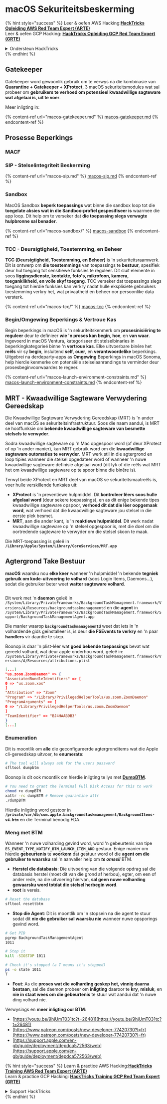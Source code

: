 # macOS Sekuriteitsbeskerming

{% hint style="success" %}
Leer & oefen AWS Hacking:<img src="../../../.gitbook/assets/arte.png" alt="" data-size="line">[**HackTricks Opleiding AWS Red Team Expert (ARTE)**](https://training.hacktricks.xyz/courses/arte)<img src="../../../.gitbook/assets/arte.png" alt="" data-size="line">\
Leer & oefen GCP Hacking: <img src="../../../.gitbook/assets/grte.png" alt="" data-size="line">[**HackTricks Opleiding GCP Red Team Expert (GRTE)**<img src="../../../.gitbook/assets/grte.png" alt="" data-size="line">](https://training.hacktricks.xyz/courses/grte)

<details>

<summary>Ondersteun HackTricks</summary>

* Kyk na die [**subskripsie planne**](https://github.com/sponsors/carlospolop)!
* **Sluit aan by die** 💬 [**Discord groep**](https://discord.gg/hRep4RUj7f) of die [**telegram groep**](https://t.me/peass) of **volg** ons op **Twitter** 🐦 [**@hacktricks\_live**](https://twitter.com/hacktricks\_live)**.**
* **Deel hacking truuks deur PRs in te dien na die** [**HackTricks**](https://github.com/carlospolop/hacktricks) en [**HackTricks Cloud**](https://github.com/carlospolop/hacktricks-cloud) github repos.

</details>
{% endhint %}

## Gatekeeper

Gatekeeper word gewoonlik gebruik om te verwys na die kombinasie van **Quarantine + Gatekeeper + XProtect**, 3 macOS sekuriteitsmodules wat sal probeer om **gebruikers te verhoed om potensieel kwaadwillige sagteware wat afgelaai is, uit te voer**.

Meer inligting in:

{% content-ref url="macos-gatekeeper.md" %}
[macos-gatekeeper.md](macos-gatekeeper.md)
{% endcontent-ref %}

## Prosesse Beperkings

### MACF



### SIP - Stelselintegriteit Beskerming

{% content-ref url="macos-sip.md" %}
[macos-sip.md](macos-sip.md)
{% endcontent-ref %}

### Sandbox

MacOS Sandbox **beperk toepassings** wat binne die sandbox loop tot die **toegelate aksies wat in die Sandbox-profiel gespesifiseer is** waarmee die app loop. Dit help om te verseker dat **die toepassing slegs verwagte hulpbronne sal benader**.

{% content-ref url="macos-sandbox/" %}
[macos-sandbox](macos-sandbox/)
{% endcontent-ref %}

### TCC - **Deursigtigheid, Toestemming, en Beheer**

**TCC (Deursigtigheid, Toestemming, en Beheer)** is 'n sekuriteitsraamwerk. Dit is ontwerp om **die toestemmings** van toepassings te **bestuur**, spesifiek deur hul toegang tot sensitiewe funksies te reguleer. Dit sluit elemente in soos **liggingsdienste, kontakte, foto's, mikrofoon, kamera, toeganklikheid, en volle skyf toegang**. TCC verseker dat toepassings slegs toegang tot hierdie funksies kan verkry nadat hulle eksplisiete gebruikers toestemming verkry het, wat privaatheid en beheer oor persoonlike data versterk.

{% content-ref url="macos-tcc/" %}
[macos-tcc](macos-tcc/)
{% endcontent-ref %}

### Begin/Omgewing Beperkings & Vertroue Kas

Begin beperkings in macOS is 'n sekuriteitskenmerk om **prosesinisiëring te reguleer** deur te definieer **wie 'n proses kan begin**, **hoe**, en **van waar**. Ingevoerd in macOS Ventura, kategoriseer dit stelselbinaries in beperkingkategorieë binne 'n **vertroue kas**. Elke uitvoerbare binêre het **reëls** vir sy **begin**, insluitend **self**, **ouer**, en **verantwoordelike** beperkings. Uitgebrei na derdeparty-apps as **Omgewing** Beperkings in macOS Sonoma, help hierdie kenmerke om potensiële stelselaanrandings te verminder deur prosesbeginvoorwaardes te regeer.

{% content-ref url="macos-launch-environment-constraints.md" %}
[macos-launch-environment-constraints.md](macos-launch-environment-constraints.md)
{% endcontent-ref %}

## MRT - Kwaadwillige Sagteware Verwydering Gereedskap

Die Kwaadwillige Sagteware Verwydering Gereedskap (MRT) is 'n ander deel van macOS se sekuriteitsinfrastruktuur. Soos die naam aandui, is MRT se hooffunksie om **bekende kwaadwillige sagteware van besmette stelsels te verwyder**.

Sodra kwaadwillige sagteware op 'n Mac opgespoor word (of deur XProtect of op 'n ander manier), kan MRT gebruik word om die **kwaadwillige sagteware outomaties te verwyder**. MRT werk stil in die agtergrond en loop tipies wanneer die stelsel opgedateer word of wanneer 'n nuwe kwaadwillige sagteware definisie afgelaai word (dit lyk of die reëls wat MRT het om kwaadwillige sagteware op te spoor binne die binêre is).

Terwyl beide XProtect en MRT deel van macOS se sekuriteitsmaatreëls is, voer hulle verskillende funksies uit:

* **XProtect** is 'n preventiewe hulpmiddel. Dit **kontroleer lêers soos hulle afgelaai word** (deur sekere toepassings), en as dit enige bekende tipes kwaadwillige sagteware opspoor, **verhoed dit dat die lêer oopgemaak word**, wat verhoed dat die kwaadwillige sagteware jou stelsel in die eerste plek besmet.
* **MRT**, aan die ander kant, is 'n **reaktiewe hulpmiddel**. Dit werk nadat kwaadwillige sagteware op 'n stelsel opgespoor is, met die doel om die oortredende sagteware te verwyder om die stelsel skoon te maak.

Die MRT-toepassing is geleë in **`/Library/Apple/System/Library/CoreServices/MRT.app`**

## Agtergrond Take Bestuur

**macOS** waarsku nou **elke keer** wanneer 'n hulpmiddel 'n bekende **tegniek gebruik om kode-uitvoering te volhard** (soos Login Items, Daemons...), sodat die gebruiker beter weet **watter sagteware volhard**.

<figure><img src="../../../.gitbook/assets/image (1183).png" alt=""><figcaption></figcaption></figure>

Dit werk met 'n **daemon** geleë in `/System/Library/PrivateFrameworks/BackgroundTaskManagement.framework/Versions/A/Resources/backgroundtaskmanagementd` en die **agent** in `/System/Library/PrivateFrameworks/BackgroundTaskManagement.framework/Support/BackgroundTaskManagementAgent.app`

Die manier waarop **`backgroundtaskmanagementd`** weet dat iets in 'n volhardende gids geïnstalleer is, is deur **die FSEvents te verkry** en 'n paar **handlers** vir daardie te skep.

Boonop is daar 'n plist-lêer wat **goed bekende toepassings** bevat wat gereeld volhard, wat deur apple onderhou word, geleë in: `/System/Library/PrivateFrameworks/BackgroundTaskManagement.framework/Versions/A/Resources/attributions.plist`
```json
[...]
"us.zoom.ZoomDaemon" => {
"AssociatedBundleIdentifiers" => [
0 => "us.zoom.xos"
]
"Attribution" => "Zoom"
"Program" => "/Library/PrivilegedHelperTools/us.zoom.ZoomDaemon"
"ProgramArguments" => [
0 => "/Library/PrivilegedHelperTools/us.zoom.ZoomDaemon"
]
"TeamIdentifier" => "BJ4HAAB9B3"
}
[...]
```
### Enumeration

Dit is moontlik om **alle** die geconfigureerde agtergronditems wat die Apple cli-gereedskap uitvoer, te **enumerate**:
```bash
# The tool will always ask for the users password
sfltool dumpbtm
```
Boonop is dit ook moontlik om hierdie inligting te lys met [**DumpBTM**](https://github.com/objective-see/DumpBTM).
```bash
# You need to grant the Terminal Full Disk Access for this to work
chmod +x dumpBTM
xattr -rc dumpBTM # Remove quarantine attr
./dumpBTM
```
Hierdie inligting word gestoor in **`/private/var/db/com.apple.backgroundtaskmanagement/BackgroundItems-v4.btm`** en die Terminal benodig FDA.

### Meng met BTM

Wanneer 'n nuwe volharding gevind word, word 'n gebeurtenis van tipe **`ES_EVENT_TYPE_NOTIFY_BTM_LAUNCH_ITEM_ADD`** gestuur. Enige manier om hierdie **gebeurtenis** te **voorkom** dat gestuur word of die **agent om die gebruiker te waarsku** sal 'n aanvaller help om _**te omseil**_ BTM.

* **Herstel die databasis**: Die uitvoering van die volgende opdrag sal die databasis herstel (moet dit van die grond af herbou), egter, om een of ander rede, na die uitvoering hiervan, **sal geen nuwe volharding gewaarsku word totdat die stelsel herbegin word**.
* **root** is vereis.
```bash
# Reset the database
sfltool resettbtm
```
* **Stop die Agent**: Dit is moontlik om 'n stopsein na die agent te stuur sodat dit **nie die gebruiker sal waarsku nie** wanneer nuwe opsporings gevind word.
```bash
# Get PID
pgrep BackgroundTaskManagementAgent
1011

# Stop it
kill -SIGSTOP 1011

# Check it's stopped (a T means it's stopped)
ps -o state 1011
T
```
* **Fout**: As die **proses wat die volharding geskep het, vinnig daarna bestaan**, sal die daemon probeer om **inligting** daaroor te **kry**, **misluk**, en **nie in staat wees om die gebeurtenis** te stuur wat aandui dat 'n nuwe ding volhard nie.

Verwysings en **meer inligting oor BTM**:

* [https://youtu.be/9hjUmT031tc?t=26481](https://youtu.be/9hjUmT031tc?t=26481)
* [https://www.patreon.com/posts/new-developer-77420730?l=fr](https://www.patreon.com/posts/new-developer-77420730?l=fr)
* [https://support.apple.com/en-gb/guide/deployment/depdca572563/web](https://support.apple.com/en-gb/guide/deployment/depdca572563/web)

{% hint style="success" %}
Learn & practice AWS Hacking:<img src="../../../.gitbook/assets/arte.png" alt="" data-size="line">[**HackTricks Training AWS Red Team Expert (ARTE)**](https://training.hacktricks.xyz/courses/arte)<img src="../../../.gitbook/assets/arte.png" alt="" data-size="line">\
Learn & practice GCP Hacking: <img src="../../../.gitbook/assets/grte.png" alt="" data-size="line">[**HackTricks Training GCP Red Team Expert (GRTE)**<img src="../../../.gitbook/assets/grte.png" alt="" data-size="line">](https://training.hacktricks.xyz/courses/grte)

<details>

<summary>Support HackTricks</summary>

* Check the [**subscription plans**](https://github.com/sponsors/carlospolop)!
* **Join the** 💬 [**Discord group**](https://discord.gg/hRep4RUj7f) or the [**telegram group**](https://t.me/peass) or **follow** us on **Twitter** 🐦 [**@hacktricks\_live**](https://twitter.com/hacktricks\_live)**.**
* **Share hacking tricks by submitting PRs to the** [**HackTricks**](https://github.com/carlospolop/hacktricks) and [**HackTricks Cloud**](https://github.com/carlospolop/hacktricks-cloud) github repos.

</details>
{% endhint %}
